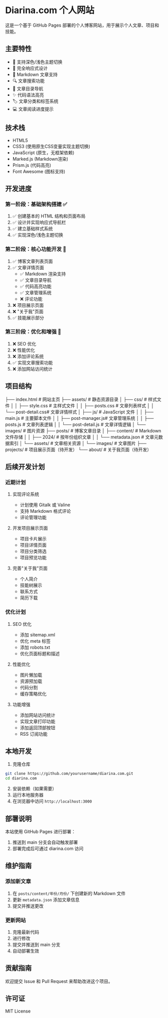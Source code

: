 # Diarina.com 个人网站

这是一个基于 GitHub Pages 部署的个人博客网站，用于展示个人文章、项目和技能。

## 主要特性

- 🎨 支持深色/浅色主题切换
- 📱 完全响应式设计
- 📝 Markdown 文章支持
- 🔍 文章搜索功能
- 📑 文章目录导航
- ✨ 代码语法高亮
- 🏷️ 文章分类和标签系统
- 💻 文章阅读进度提示

## 技术栈
- HTML5
- CSS3 (使用原生CSS变量实现主题切换)
- JavaScript (原生，无框架依赖)
- Marked.js (Markdown渲染)
- Prism.js (代码高亮)
- Font Awesome (图标支持)

## 开发进度

### 第一阶段：基础架构搭建 ✅
1. ✅ 创建基本的 HTML 结构和页面布局
2. ✅ 设计并实现响应式导航栏
3. ✅ 建立基础样式系统
4. ✅ 实现深色/浅色主题切换

### 第二阶段：核心功能开发 🚧
1. ✅ 博客文章列表页面
2. ✅ 文章详情页面
   - ✅ Markdown 渲染支持
   - ✅ 文章目录导航
   - ✅ 代码高亮功能
   - ✅ 文章管理系统
   - ❌ 评论功能
3. ❌ 项目展示页面
4. ❌ "关于我"页面
5. ✅ 技能展示部分

### 第三阶段：优化和增强 🚧
1. ❌ SEO 优化
2. ❌ 性能优化
3. ❌ 添加评论系统
4. ✅ 实现文章搜索功能
5. ❌ 添加网站访问统计

## 项目结构

├── index.html # 网站主页
├── assets/ # 静态资源目录
│ ├── css/ # 样式文件
│ │ ├── style.css # 主样式文件
│ │ ├── posts.css # 文章列表样式
│ │ └── post-detail.css# 文章详情样式
│ ├── js/ # JavaScript 文件
│ │ ├── main.js # 主要脚本文件
│ │ ├── post-manager.js# 文章管理系统
│ │ ├── posts.js # 文章列表逻辑
│ │ └── post-detail.js # 文章详情逻辑
│ └── images/ # 图片资源
├── posts/ # 博客文章目录
│ ├── content/ # Markdown 文件存储
│ │ ├── 2024/ # 按年份组织文章
│ │ └── metadata.json # 文章元数据索引
│ └── assets/ # 文章相关资源
│ └── images/ # 文章图片
├── projects/ # 项目展示页面（待开发）
└── about/ # 关于我页面（待开发）

## 后续开发计划

### 近期计划
1. 实现评论系统
   - 计划使用 Gitalk 或 Valine
   - 支持 Markdown 格式评论
   - 评论管理功能

2. 开发项目展示页面
   - 项目卡片展示
   - 项目详情页面
   - 项目分类筛选
   - 项目预览功能

3. 完善"关于我"页面
   - 个人简介
   - 技能树展示
   - 联系方式
   - 简历下载

### 优化计划
1. SEO 优化
   - 添加 sitemap.xml
   - 优化 meta 标签
   - 添加 robots.txt
   - 优化页面标题和描述

2. 性能优化
   - 图片懒加载
   - 资源预加载
   - 代码分割
   - 缓存策略优化

3. 功能增强
   - 添加网站访问统计
   - 实现文章打印功能
   - 添加返回顶部按钮
   - RSS 订阅功能

## 本地开发

1. 克隆仓库

```bash
git clone https://github.com/yourusername/diarina.com.git
cd diarina.com  
```

2. 安装依赖（如果需要）
3. 运行本地服务器
4. 在浏览器中访问 `http://localhost:3000`

## 部署说明

本站使用 GitHub Pages 进行部署：
1. 推送到 main 分支会自动触发部署
2. 部署完成后可通过 diarina.com 访问

## 维护指南

### 添加新文章
1. 在 `posts/content/年份/月份/` 下创建新的 Markdown 文件
2. 更新 `metadata.json` 添加文章信息
3. 提交并推送更改

### 更新网站
1. 克隆最新代码
2. 进行修改
3. 提交并推送到 main 分支
4. 自动部署生效

## 贡献指南

欢迎提交 Issue 和 Pull Request 来帮助改进这个项目。

## 许可证

MIT License
